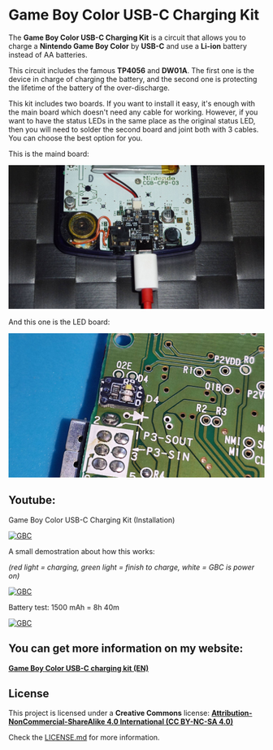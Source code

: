 # Game Boy Color USB-C Charging Kit

The **Game Boy Color USB-C Charging Kit** is a circuit that allows you to charge a **Nintendo Game Boy Color** by **USB-C** and use a **Li-ion** battery instead of AA batteries.

This circuit includes the famous **TP4056** and **DW01A**. The first one is the device in charge of charging the battery, and the second one is protecting the lifetime of the battery of the over-discharge.

This kit includes two boards. If you want to install it easy, it's enough with the main board which doesn't need any cable for working. However, if you want to have the status LEDs in the same place as the original status LED, then you will need to solder the second board and joint both with 3 cables. You can choose the best option for you.

This is the maind board:

![GBC](https://raw.githubusercontent.com/giltesa/Game-Boy-Color-USB-C-charging-kit/master/4.%20Photos/v1.5/P1170518.jpg)

And this one is the LED board:

![GBC](https://raw.githubusercontent.com/giltesa/Game-Boy-Color-USB-C-charging-kit/master/4.%20Photos/v1.5/IMG_20201130_212004.jpg)



## Youtube:

Game Boy Color USB-C Charging Kit (Installation)

[![GBC](https://img.youtube.com/vi/6jVHuUIQE74/0.jpg)](https://www.youtube.com/watch?v=6jVHuUIQE74)


A small demostration about how this works:

*(red light = charging, green light = finish to charge, white = GBC is power on)*

[![GBC](https://img.youtube.com/vi/vwyqkQ_spI8/0.jpg)](https://www.youtube.com/watch?v=vwyqkQ_spI8)


Battery test: 1500 mAh = 8h 40m

[![GBC](https://img.youtube.com/vi/jIQpzhPCvvI/0.jpg)](https://www.youtube.com/watch?v=jIQpzhPCvvI)



## You can get more information on my website:

[**Game Boy Color USB-C charging kit (EN)**](https://shop.giltesa.com/product/game-boy-color-usb-c-charging-kit/)



## License

This project is licensed under a **Creative Commons** license:
**[Attribution-NonCommercial-ShareAlike 4.0 International (CC BY-NC-SA 4.0) ](https://creativecommons.org/licenses/by-nc-sa/4.0/)**

Check the [LICENSE.md](LICENSE.md) for more information.